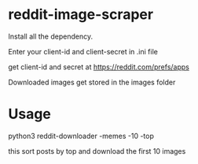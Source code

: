 # reddit-image-scraper
Install all the dependency.

Enter your client-id and client-secret in .ini file

get client-id and secret at https://reddit.com/prefs/apps

Downloaded images get stored in the images folder

# Usage
  python3 reddit-downloader -memes -10 -top
  
  this sort posts by top and download the first 10 images
